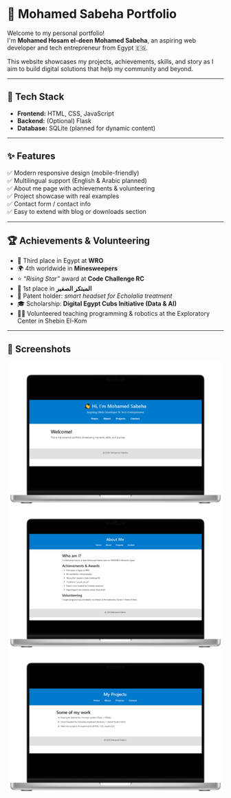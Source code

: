 # 🌟 Mohamed Sabeha Portfolio

Welcome to my personal portfolio!  
I'm **Mohamed Hosam el-deen Mohamed Sabeha**, an aspiring web developer and tech entrepreneur from Egypt 🇪🇬.

This website showcases my projects, achievements, skills, and story as I aim to build digital solutions that help my community and beyond.

---

## 🧰 Tech Stack
- **Frontend:** HTML, CSS, JavaScript
- **Backend:** (Optional) Flask
- **Database:** SQLite (planned for dynamic content)

---

## ✨ Features
✅ Modern responsive design (mobile-friendly)  
✅ Multilingual support (English & Arabic planned)  
✅ About me page with achievements & volunteering  
✅ Project showcase with real examples  
✅ Contact form / contact info  
✅ Easy to extend with blog or downloads section

---

## 🏆 Achievements & Volunteering
- 🥉 Third place in Egypt at **WRO**
- 🌍 4th worldwide in **Minesweepers**
- ⭐ *“Rising Star”* award at **Code Challenge RC**
- 🥇 1st place in **المبتكر الصغير**
- 📜 Patent holder: *smart headset for Echolalia treatment*
- 🎓 Scholarship: **Digital Egypt Cubs Initiative (Data & AI)**
- 👨‍🏫 Volunteered teaching programming & robotics at the Exploratory Center in Shebin El-Kom

---

## 📸 Screenshots
![Homepage](assets/images/homepage.png)
![About page](assets/images/about.png)
![Projects page](assets/images/projects.png)
